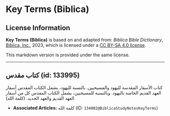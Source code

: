 # Key Terms (Biblica)

## License Information

**Key Terms (Biblica)** is based on and adapted from: _Biblica Bible Dictionary_, [Biblica, Inc.](https://www.biblica.com/), 2023, which is licensed under a [CC BY-SA 4.0 license](https://creativecommons.org/licenses/by-sa/4.0/legalcode.en).

This markdown version is provided under the same license.



--------------------------------

## كتاب مقدس (id: 133995)

كتاب الأسفار المقدسة لليهود والمسيحيين. بالنسبة لليهود، يشمل الكتاب المقدس أسفار العهد القديم الخاصة باليهود. وبالنسبة للمسيحيين، يشمل الكتاب المقدس كل من أسفار العهد القديم والعهد الجديد. (كلمة الله)

* **Associated Articles:** كلمة الله  (ID: `134002@BiblicaStudyNotesKeyTerms`)

